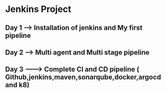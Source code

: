 # Jenkins Project

## Day 1 --> Installation of jenkins and My first pipeline

## Day 2 --> Multi agent and Multi stage pipeline

## Day 3 ---> Complete CI and CD pipeline ( Github,jenkins,maven,sonarqube,docker,argocd and k8)
